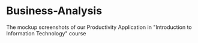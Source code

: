 # Business-Analysis

The mockup screenshots of our Productivity Application in "Introduction to Information Technology" course
